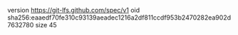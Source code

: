 version https://git-lfs.github.com/spec/v1
oid sha256:eaaedf70fe310c93139aeadec1216a2df811ccdf953b2470282ea902d7632780
size 45

